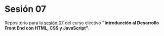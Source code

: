 # Sesión 07
Repositorio para la [sesión 07](https://github.com/profesorfaco/front-2023-1/tree/main/sesion_07) del curso electivo **"Introducción al Desarrollo Front End con HTML, CSS y JavaScript"**.
